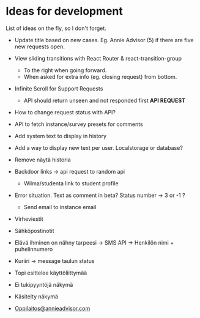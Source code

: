 # Ideas for development
List of ideas on the fly, so I don't forget.

- Update title based on new cases. Eg. Annie Advisor (5) if there are five new requests open.
- View sliding transitions with React Router & react-transition-group
    - To the right when going forward.
    - When asked for extra info (eg. closing request) from bottom.
  
- Infinite Scroll for Support Requests
  - API should return unseen and not responded first <b>API REQUEST</b>
  
- How to change request status with API?
- API to fetch instance/survey presets for comments
- Add system text to display in history
- Add a way to display new text per user. Localstorage or database?
- Remove näytä historia
- Backdoor links -> api request to random api
  - Wilma/studenta link to student profile
  
- Error situation. Text as comment in beta? Status number -> 3 or -1 ?
  - Send email to instance email
  
- Virheviestit
- Sähköpostinotit
- Elävä ihminen on nähny tarpeesi -> SMS API -> Henkilön nimi + puhelinnumero
- Kuriiri -> message taulun status
- Topi esittelee käyttöliittymää
- Ei tukipyyntöjä näkymä
- Käsitelty näkymä
- Oppilaitos@annieadvisor.com
